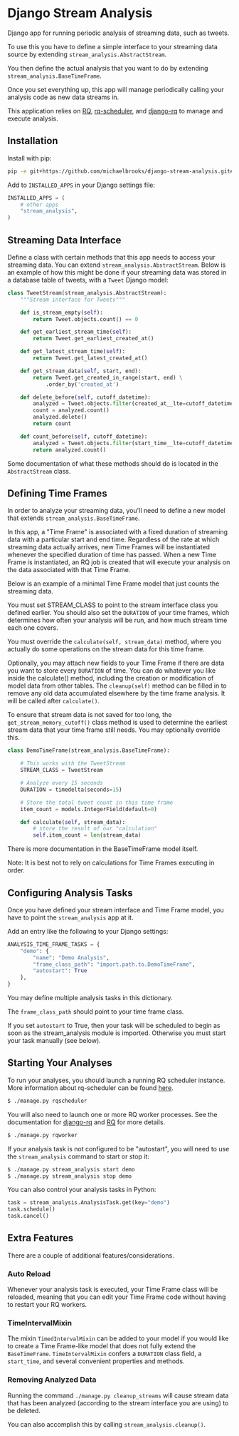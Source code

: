 Django Stream Analysis
======================

Django app for running periodic analysis of streaming data, such as tweets.

To use this you have to define a simple interface to your
streaming data source by extending `stream_analysis.AbstractStream`.

You then define the actual analysis that you want to do
by extending `stream_analysis.BaseTimeFrame`.

Once you set everything up, this app will manage periodically
calling your analysis code as new data streams in.

This application relies on [RQ](https://github.com/nvie/rq/),
[rq-scheduler](https://github.com/ui/rq-scheduler),
and [django-rq](https://github.com/ui/django-rq) to manage and execute analysis.


Installation
------------

Install with pip:

```bash
pip -e git+https://github.com/michaelbrooks/django-stream-analysis.git#egg=django-stream-analysis
```

Add to `INSTALLED_APPS` in your Django settings file:

```python
INSTALLED_APPS = (
    # other apps
    "stream_analysis",
)
```


Streaming Data Interface
------------------------

Define a class with certain methods that this app
needs to access your streaming data. You can extend
`stream_analysis.AbstractStream`.
Below is an example of how this might be done
if your streaming data was stored in a
database table of tweets, with a `Tweet` Django model:

```python
class TweetStream(stream_analysis.AbstractStream):
    """Stream interface for Tweets"""

    def is_stream_empty(self):
        return Tweet.objects.count() == 0

    def get_earliest_stream_time(self):
        return Tweet.get_earliest_created_at()

    def get_latest_stream_time(self):
        return Tweet.get_latest_created_at()

    def get_stream_data(self, start, end):
        return Tweet.get_created_in_range(start, end) \
            .order_by('created_at')

    def delete_before(self, cutoff_datetime):
        analyzed = Tweet.objects.filter(created_at__lte=cutoff_datetime)
        count = analyzed.count()
        analyzed.delete()
        return count

    def count_before(self, cutoff_datetime):
        analyzed = Tweet.objects.filter(start_time__lte=cutoff_datetime)
        return analyzed.count()
```

Some documentation of what these methods should do
is located in the `AbstractStream` class.

Defining Time Frames
--------------------

In order to analyze your streaming data, you'll
need to define a new model that extends `stream_analysis.BaseTimeFrame`.

In this app, a "Time Frame" is associated with a fixed duration
of streaming data with a particular start and end time.
Regardless of the rate at which streaming data actually arrives,
new Time Frames will be instantiated whenever the specified duration of time has passed.
When a new Time Frame is instantiated, an RQ job is created
that will execute your analysis on the data
associated with that Time Frame.

Below is an example of a minimal Time Frame model that just counts the streaming data.

You must set STREAM_CLASS to point to the stream interface class
you defined earlier.
You should also set the `DURATION` of your
time frames, which determines how often your analysis will be run,
and how much stream time each one covers.

You must override the `calculate(self, stream_data)` method,
where you actually do some operations on the stream data for this time frame.

Optionally, you may attach new fields to your Time Frame if there
are data you want to store every `DURATION` of time.
You can do whatever you like inside the calculate() method,
including the creation or modification of model data from other tables.
The `cleanup(self)` method can be filled in to remove any
old data accumulated elsewhere by the time frame analysis.
It will be called after `calculate()`.

To ensure that stream data is not saved for too long,
the `get_stream_memory_cutoff()` class method is used to
determine the earliest stream data that your time frame
still needs. You may optionally override this.

```python
class DemoTimeFrame(stream_analysis.BaseTimeFrame):

    # This works with the TweetStream
    STREAM_CLASS = TweetStream

    # Analyze every 15 seconds
    DURATION = timedelta(seconds=15)

    # Store the total tweet count in this time frame
    item_count = models.IntegerField(default=0)

    def calculate(self, stream_data):
        # store the result of our "calculation"
        self.item_count = len(stream_data)
```

There is more documentation in the BaseTimeFrame model itself.

Note: It is best not to rely on calculations for Time Frames executing in order.

Configuring Analysis Tasks
--------------------------

Once you have defined your stream interface and Time Frame model,
you have to point the `stream_analysis` app at it.

Add an entry like the following to your Django settings:

```python
ANALYSIS_TIME_FRAME_TASKS = {
    "demo": {
        "name": "Demo Analysis",
        "frame_class_path": "import.path.to.DemoTimeFrame",
        "autostart": True
    },
}
```

You may define multiple analysis tasks in this dictionary.

The `frame_class_path` should point to your time frame class.

If you set `autostart` to True, then your
task will be scheduled to begin as soon as the stream_analysis module
is imported. Otherwise you must start your task manually (see below).


Starting Your Analyses
----------------------

To run your analyses, you should launch a running RQ scheduler instance.
More information about rq-scheduler can be found [here](http://github.com/ui/rq-scheduler).

```bash
$ ./manage.py rqscheduler
```

You will also need to launch one or more RQ worker processes.
See the documentation for [django-rq](https://github.com/ui/django-rq)
and [RQ](http://github.com/nvie/rq) for more details.

```bash
$ ./manage.py rqworker
```

If your analysis task is not configured to be "autostart", you
will need to use the `stream_analysis` command to start or stop it:

```bash
$ ./manage.py stream_analysis start demo
$ ./manage.py stream_analysis stop demo
```

You can also control your analysis tasks in Python:

```python
task = stream_analysis.AnalysisTask.get(key="demo")
task.schedule()
task.cancel()
```


Extra Features
--------------

There are a couple of additional features/considerations.

### Auto Reload
Whenever your analysis task is executed, your Time Frame class
will be reloaded, meaning that you can edit your Time Frame code
without having to restart your RQ workers.

### TimeIntervalMixin
The mixin `TimedIntervalMixin` can be added to your model
if you would like to create a Time Frame-like model
that does not fully extend the `BaseTimeFrame`.
`TimeIntervalMixin` confers a `DURATION` class field, a `start_time`,
and several convenient properties and methods.

### Removing Analyzed Data
Running the command `./manage.py cleanup_streams` will cause stream
data that has been analyzed (according to the stream interface you are using)
to be deleted.

You can also accomplish this by calling `stream_analysis.cleanup()`.
